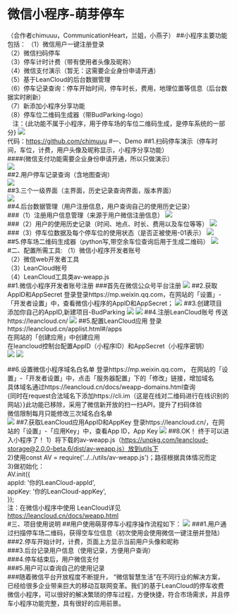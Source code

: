# 微信小程序-萌芽停车
（合作者chimuuu，CommunicationHeart，兰姐，小燕子）
##小程序主要功能包括：
（1）微信用户一键注册登录	<br>
（2）微信扫码停车<br>
（3）停车计时计费（带有使用者头像及昵称）<br>
（4）微信支付演示（暂无：这需要企业身份申请开通）<br>
（5）基于LeanCloud的后台数据管理<br>
（6）停车记录查询：停车开始时间，停车时长，费用，地理位置等信息（后台数据实时刷新）<br>
（7）新添加小程序分享功能<br>
（8）停车位二维码生成器（带BudParking-logo）<br>
    注：{此功能不属于小程序，用于停车场的车位二维码生成，是停车系统的一部分}
![](https://github.com/chimuuu/Images/blob/master/qrcode.png)<br>
代码：https://github.com/chimuuu
#一、Demo
##1.扫码停车演示（停车时间，车位，计费，用户头像及昵称显示，小程序分享功能）<br>
####(微信支付功能需要企业身份申请开通，所以只做演示）<br>
![](https://github.com/chimuuu/Images/blob/master/button2.gif)<br>
##2.用户停车记录查询（含地图查询）<br>
![](https://github.com/chimuuu/Images/blob/master/record.gif)<br>
##3.三个一级界面（主界面，历史记录查询界面，版本界面）<br>
![](https://github.com/chimuuu/Images/blob/master/about_all.gif)<br>
##4.后台数据管理（用户注册信息，用户查询自己的使用历史记录）<br>
###（1）注册用户信息管理（来源于用户微信注册信息）
![](https://github.com/chimuuu/Images/blob/master/user.png)<br>
###（2）用户的使用历史记录（时间、地点、时长、费用以及车位等等）
![](https://github.com/chimuuu/Images/blob/master/houtai.png)<br>
###（3）停车位数据及每个停车位的使用状态（是否正被使用-01表示）
![](https://github.com/chimuuu/Images/blob/master/Parking_space.png)<br>
##5.停车场二维码生成器（python写,带空余车位查询后用于生成二维码）
![](https://github.com/chimuuu/Images/blob/master/qrcode_producer.png)<br>
#二、配置所需工具:
（1）微信小程序开发者账号<br>
（2）微信web开发者工具<br>
（3）LeanCloud帐号<br>
（4）LeanCloud工具类av-weapp.js<br>
##1.微信小程序开发者账号注册
###首先在微信公众号平台注册
![](https://github.com/chimuuu/Images/blob/master/1.png)
##2.获取AppID和AppSecret
登录登录https://mp.weixin.qq.com，在网站的「设置」-「开发者设置」中，查看微信小程序的AppID和AppSecret；
![](https://github.com/chimuuu/Images/blob/master/2.png)
##3.创建项目
添加你自己的AppID,新建项目-BudParking
![](https://github.com/chimuuu/Images/blob/master/3.png)
![](https://github.com/chimuuu/Images/blob/master/4.png)
##4.注册LeanCloud账号
传送https://leancloud.cn/
![](https://github.com/chimuuu/Images/blob/master/5.png)
##5.配置LeanCloud应用
登录https://leancloud.cn/applist.html#/apps<br>
在网站的「创建应用」中创建应用<br>
在leancloud控制台配置AppID（小程序ID）和AppSecret（小程序密钥）<br>
![](https://github.com/chimuuu/Images/blob/master/6.png)
![](https://github.com/chimuuu/Images/blob/master/7.png)

##6.设置微信小程序域名白名单
登录https://mp.weixin.qq.com，
在网站的「设置」-「开发者设置」中，点击「服务器配置」下的「修改」链接，增加域名<br>
具体域名通过https://leancloud.cn/docs/weapp-domains.html查询<br>
{同时在request合法域名下添加https://cli.im（这是在线对二维码进行在线识别的网站）}此功能已移除，采用了微信新开放的扫一扫API，提升了扫码体验<br>
微信限制每月只能修改三次域名白名单<br>
![](https://github.com/chimuuu/Images/blob/master/8.png)
##7.获取LeanCloud应用AppID和AppKey
登录https://leancloud.cn/，在网站的「设置」-「应用Key」中，查看App ID，App Key
![](https://github.com/chimuuu/Images/blob/master/9.png)
##8.OK！ 终于可以进入小程序了！
1）将下载的av-weapp.js（https://unpkg.com/leancloud-storage@2.0.0-beta.6/dist/av-weapp.js）放到utils下<br>
2)使用const AV = require('../../utils/av-weapp.js')；路径根据具体情况而定<br>
3)做初始化：<br>
    AV.init({<br>
    appId: '你的LeanCloud-appId',<br>
    appKey: '你的LeanCloud-appKey',<br>
    });<br>
注：在微信小程序中使用 LeanCloud详见 https://leancloud.cn/docs/weapp.html<br>
#三、项目使用说明
##用户使用萌芽停车小程序操作流程如下：
![](https://github.com/chimuuu/Images/blob/master/order1.png)
###1.用户通过扫描停车场二维码，获得空车位信息（初次使用会使用微信一键注册并登陆）<br>
###2.停车开始计时，计费，页面上方显示当前用户头像和昵称<br>
###3.后台记录用户信息（使用记录，方便用户查询）<br>
###4.停车结束后，用户微信支付<br>
###5.用户可以查询自己的使用记录<br>
###随着微信平台开放程度不断提升， “微信智慧生活”在不同行业的解决方案，已经给很多企业带来巨大的移动互联网变革。我们的基于LeanCloud的停车收费微信小程序，可以很好的解决繁琐的停车过程，方便快捷，符合市场需求，并且停车小程序功能完整，具有很好的应用前景。
